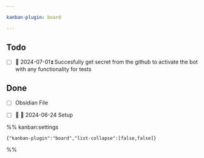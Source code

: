 ```yaml
---

kanban-plugin: board

---
```


## Todo

- [ ] 🛫 2024-07-01⏫ Succesfully get secret from the github to activate the bot with any functionality for tests


## Done

- [ ] Obsidian File
- [ ] 🛫 📅 2024-06-24  Setup




%% kanban:settings
```
{"kanban-plugin":"board","list-collapse":[false,false]}
```
%%